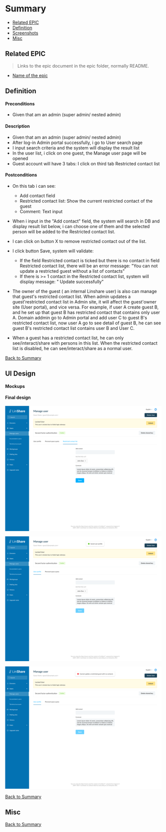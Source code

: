 # Summary

* [Related EPIC](#related-epic)
* [Definition](#definition)
* [Screenshots](#screenshots)
* [Misc](#misc)

## Related EPIC

> Links to the epic document in the epic folder, normally README.

* [Name of the epic](./README.md)

## Definition

#### Preconditions

*  Given that am an admin (super admin/ nested admin)

#### Description

*  Given that am an admin (super admin/ nested admin)
*  After log-in Admin portal successfully, i go to User search page
*  I input search criteria and the system will display the result list
*  In the user list, i click on one guest, the Manage user page will be opened 
*  Guest account will have 3 tabs: I click on third tab Restricted contact list

#### Postconditions

* On this tab i can see:
   *  Add contact field
   *  Restricted contact list: Show the current restricted contact of the guest
   *  Comment: Text input 
*  When i input in the "Add contact" field, the system will search in DB and display result list below, i can choose one of them and the selected person will be added to the Restricted contact list.
*  I can click on button X to remove restricted contact out of the list.
*  I click button Save, system will validate: 
   *  If the field Restricted contact is ticked but there is no contact in field Restricted contact list, there will be an error message: "You can not update a restricted guest without a list of contacts"
   *  If there is >= 1 contact in the Restricted contact list, system will display message: " Update successfully" 
*  The owner of the guest ( an internal Linshare user)  is also can manage that guest's restricted contact list. When admin updates a guest'restricted contact list in Admin site, it will affect the guest'owner site (User portal), and vice versa. For example, if user A create guest B, and he set up that guest B has restricted contact that contains only user A. Domain addmin go to Admin portal and add user C to guest B's restricted contact list, now user A go to see detail of guest B, he can see guest B's restricted contact list contains user B and User C. 

*  When a guest has a restricted contact list, he can only see/interact/share with persons in this list. When the restricted contact list is disabled, he can see/interact/share as a normal user.

[Back to Summary](#summary)

## UI Design

#### Mockups
#### Final design

![Story16](./mockups/16.1.png)

![Story16](./mockups/16.2.png)

![Story16](./mockups/16.3.png)

[Back to Summary](#summary)
## Misc

[Back to Summary](#summary)
